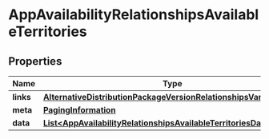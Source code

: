 

# AppAvailabilityRelationshipsAvailableTerritories


## Properties

| Name | Type | Description | Notes |
|------------ | ------------- | ------------- | -------------|
|**links** | [**AlternativeDistributionPackageVersionRelationshipsVariantsLinks**](AlternativeDistributionPackageVersionRelationshipsVariantsLinks.md) |  |  [optional] |
|**meta** | [**PagingInformation**](PagingInformation.md) |  |  [optional] |
|**data** | [**List&lt;AppAvailabilityRelationshipsAvailableTerritoriesDataInner&gt;**](AppAvailabilityRelationshipsAvailableTerritoriesDataInner.md) |  |  [optional] |



